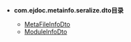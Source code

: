 


- **com.ejdoc.metainfo.seralize.dto目录**

	- [MetaFileInfoDto](metaInfoSeralize/com/ejdoc/metainfo/seralize/dto/MetaFileInfoDto.md)
	- [ModuleInfoDto](metaInfoSeralize/com/ejdoc/metainfo/seralize/dto/ModuleInfoDto.md)
